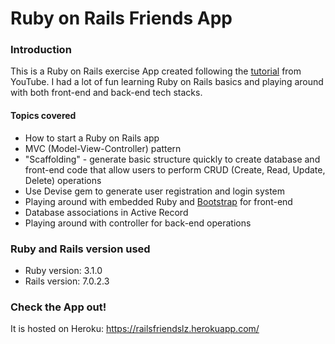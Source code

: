 # Ruby on Rails Friends App

### Introduction
This is a Ruby on Rails exercise App created following the [tutorial](https://youtu.be/fmyvWz5TUWg) from YouTube. I had 
a lot of fun learning Ruby on Rails basics and playing around with both front-end and back-end tech stacks.

#### Topics covered
- How to start a Ruby on Rails app
- MVC (Model-View-Controller) pattern
- "Scaffolding" - generate basic structure quickly to create database and front-end code that allow users to perform 
CRUD (Create, Read, Update, Delete) operations
- Use Devise gem to generate user registration and login system
- Playing around with embedded Ruby and [Bootstrap](https://getbootstrap.com/) for front-end
- Database associations in Active Record
- Playing around with controller for back-end operations


### Ruby and Rails version used
* Ruby version: 3.1.0
* Rails version: 7.0.2.3

### Check the App out!
It is hosted on Heroku: https://railsfriendslz.herokuapp.com/












